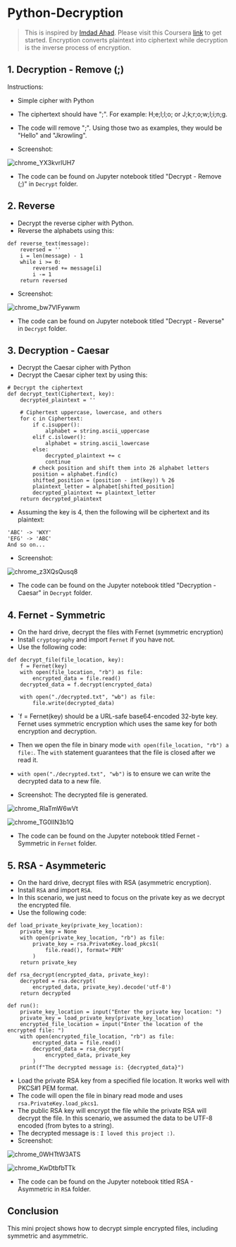 # Python-Decryption
> This is inspired by [Imdad Ahad](https://imdad.codes). Please visit this Coursera [link](https://www.coursera.org/projects/decryption-with-python) to get started.
> Encryption converts plaintext into ciphertext while decryption is the inverse process of encryption. 

## 1. Decryption - Remove (;)

Instructions: 
* Simple cipher with Python
* The ciphertext should have ";". For example: H;e;l;l;o; or J;k;r;o;w;l;i;n;g.
* The code will remove ";". Using those two as examples, they would be "Hello" and "Jkrowling".

* Screenshot:
  
![chrome_YX3kvrlUH7](https://github.com/Kwangsa19/Python-Encryption-Decryption/assets/135963482/765680d1-0ed4-43af-abb0-212178609044)


* The code can be found on Jupyter notebook titled "Decrypt - Remove (;)" in `Decrypt` folder. 

## 2. Reverse 
* Decrypt the reverse cipher with Python.
* Reverse the alphabets using this:
```
def reverse_text(message):
	reversed = ''
	i = len(message) - 1
	while i >= 0:
		reversed += message[i]
		i -= 1
	return reversed
```

* Screenshot:
  
![chrome_bw7VlFywwm](https://github.com/Kwangsa19/Python-Encryption-Decryption/assets/135963482/03dbb56c-a862-4e79-a6f4-a3f60b2c35c2)

* The code can be found on Jupyter notebook titled "Decrypt - Reverse" in `Decrypt` folder. 

## 3. Decryption - Caesar
* Decrypt the Caesar cipher with Python
* Decrypt the Caesar cipher text by using this:
```
# Decrypt the ciphertext
def decrypt_text(Ciphertext, key):
	decrypted_plaintext = ''

    # Ciphertext uppercase, lowercase, and others
	for c in Ciphertext:
		if c.isupper():
			alphabet = string.ascii_uppercase
		elif c.islower():
			alphabet = string.ascii_lowercase
		else:
			decrypted_plaintext += c
			continue
		# check position and shift them into 26 alphabet letters
		position = alphabet.find(c)
		shifted_position = (position - int(key)) % 26
		plaintext_letter = alphabet[shifted_position]
		decrypted_plaintext += plaintext_letter
	return decrypted_plaintext
```

* Assuming the key is 4, then the following will be ciphertext and its plaintext:
```
'ABC' -> 'WXY' 
'EFG' -> 'ABC'
And so on...
```

* Screenshot: 

![chrome_z3XQsQusq8](https://github.com/Kwangsa19/Python-Encryption-Decryption/assets/135963482/b2b05cdb-f7d9-44ad-bc64-48c3b5138a29)

* The code can be found on the Jupyter notebook titled "Decryption - Caesar" in `Decrypt` folder. 

## 4. Fernet - Symmetric
* On the hard drive, decrypt the files with Fernet (symmetric encryption)
* Install `cryptography` and import `Fernet` if you have not. 
* Use the following code:
```
def decrypt_file(file_location, key):
	f = Fernet(key)
	with open(file_location, "rb") as file:
		encrypted_data = file.read()
	decrypted_data = f.decrypt(encrypted_data)

	with open("./decrypted.txt", "wb") as file:
		file.write(decrypted_data)
```
* `f = Fernet(key) should be a URL-safe base64-encoded 32-byte key. Fernet uses symmetric encryption which uses the same key for both encryption and decryption.
* Then we open the file in binary mode `with open(file_location, "rb") a file:`. The `with` statement guarantees that the file is closed after we read it. 
*  `with open("./decrypted.txt", "wb")` is to ensure we can write the decrypted data to a new file.

*  Screenshot:
The decrypted file is generated. 

![chrome_RlaTmW6wVt](https://github.com/Kwangsa19/Python-Encryption-Decryption/assets/135963482/ee8c4448-d05a-4c5e-bcd9-6e1ac5cbbadd)

![chrome_TG0lIN3b1Q](https://github.com/Kwangsa19/Python-Encryption-Decryption/assets/135963482/f72ee00d-66e1-4baa-9e18-086237c963f9)

* The code can be found on the Jupyter notebook titled Fernet - Symmetric in `Fernet` folder. 

## 5. RSA - Asymmeteric 
* On the hard drive, decrypt files with RSA (asymmetric encryption).
* Install `RSA` and import `RSA`.
* In this scenario, we just need to focus on the private key as we decrypt the encrypted file. 
* Use the following code:
```
def load_private_key(private_key_location):
	private_key = None
	with open(private_key_location, "rb") as file:
		private_key = rsa.PrivateKey.load_pkcs1(
			file.read(), format='PEM'
		)
	return private_key

def rsa_decrypt(encrypted_data, private_key):
	decrypted = rsa.decrypt(
		encrypted_data, private_key).decode('utf-8')
	return decrypted

def run():
	private_key_location = input("Enter the private key location: ")
	private_key = load_private_key(private_key_location)
	encrypted_file_location = input("Enter the location of the encrypted file: ")
	with open(encrypted_file_location, "rb") as file:
		encrypted_data = file.read()
		decrypted_data = rsa_decrypt(
			encrypted_data, private_key
		)
	print(f"The decrypted message is: {decrypted_data}")
```
* Load the private RSA key from a specified file location. It works well with PKCS#1 PEM format.
* The code will open the file in binary read mode and uses `rsa.PrivateKey.load_pkcs1`.
* The public RSA key will encrypt the file while the private RSA will decrypt the file. In this scenario, we assumed the data to be UTF-8 encoded (from bytes to a string).
* The decrypted message is : `I loved this project :)`. 
* Screenshot:
  
![chrome_0WHTtW3ATS](https://github.com/Kwangsa19/Python-Encryption-Decryption/assets/135963482/7630de6a-bb42-47c5-b45c-54e7d195ce21)

![chrome_KwDtbfbTTk](https://github.com/Kwangsa19/Python-Encryption-Decryption/assets/135963482/90da347a-5e91-4b14-92fa-9aaf527dab4a)

* The code can be found on the Jupyter notebook titled RSA - Asymmetric in `RSA` folder. 

## Conclusion 
This mini project shows how to decrypt simple encrypted files, including symmetric and asymmetric. 
